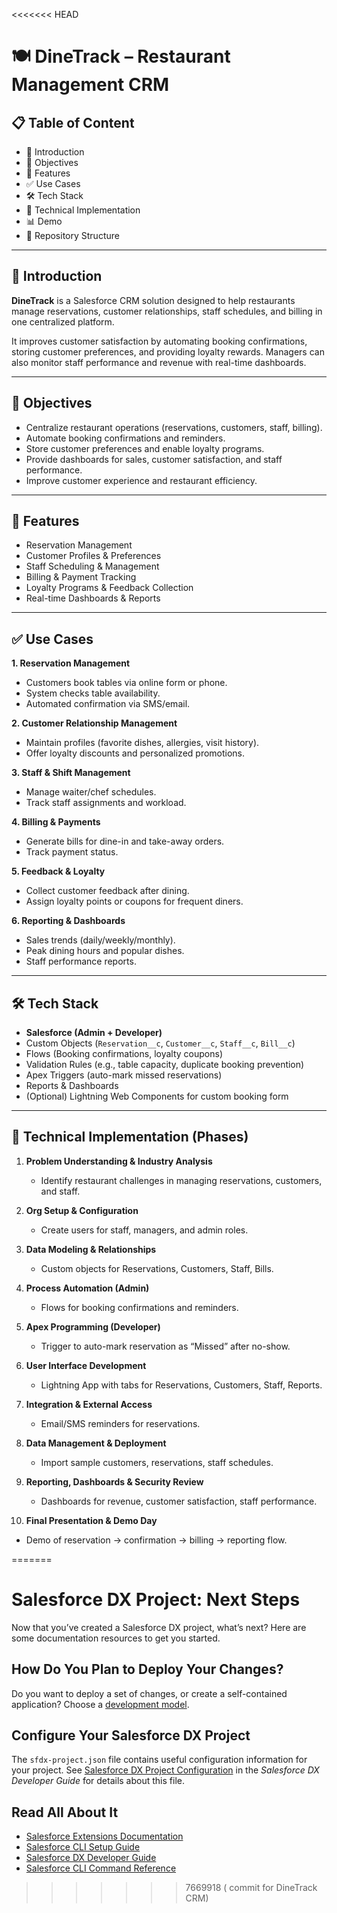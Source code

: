 <<<<<<< HEAD
# 🍽️ DineTrack – Restaurant Management CRM

## 📋 Table of Content
- 🔎 Introduction  
- 🎯 Objectives  
- 🚀 Features  
- ✅ Use Cases  
- 🛠️ Tech Stack  
- 🔑 Technical Implementation  
- 📊 Demo  
- 📂 Repository Structure  

---

## 🔎 Introduction
**DineTrack** is a Salesforce CRM solution designed to help restaurants manage reservations, customer relationships, staff schedules, and billing in one centralized platform.  

It improves customer satisfaction by automating booking confirmations, storing customer preferences, and providing loyalty rewards. Managers can also monitor staff performance and revenue with real-time dashboards.  

---

## 🎯 Objectives
- Centralize restaurant operations (reservations, customers, staff, billing).  
- Automate booking confirmations and reminders.  
- Store customer preferences and enable loyalty programs.  
- Provide dashboards for sales, customer satisfaction, and staff performance.  
- Improve customer experience and restaurant efficiency.  

---

## 🚀 Features
- Reservation Management  
- Customer Profiles & Preferences  
- Staff Scheduling & Management  
- Billing & Payment Tracking  
- Loyalty Programs & Feedback Collection  
- Real-time Dashboards & Reports  

---

## ✅ Use Cases
**1. Reservation Management**  
- Customers book tables via online form or phone.  
- System checks table availability.  
- Automated confirmation via SMS/email.  

**2. Customer Relationship Management**  
- Maintain profiles (favorite dishes, allergies, visit history).  
- Offer loyalty discounts and personalized promotions.  

**3. Staff & Shift Management**  
- Manage waiter/chef schedules.  
- Track staff assignments and workload.  

**4. Billing & Payments**  
- Generate bills for dine-in and take-away orders.  
- Track payment status.  

**5. Feedback & Loyalty**  
- Collect customer feedback after dining.  
- Assign loyalty points or coupons for frequent diners.  

**6. Reporting & Dashboards**  
- Sales trends (daily/weekly/monthly).  
- Peak dining hours and popular dishes.  
- Staff performance reports.  

---

## 🛠️ Tech Stack
- **Salesforce (Admin + Developer)**  
- Custom Objects (`Reservation__c`, `Customer__c`, `Staff__c`, `Bill__c`)  
- Flows (Booking confirmations, loyalty coupons)  
- Validation Rules (e.g., table capacity, duplicate booking prevention)  
- Apex Triggers (auto-mark missed reservations)  
- Reports & Dashboards  
- (Optional) Lightning Web Components for custom booking form  

---

## 🔑 Technical Implementation (Phases)
1. **Problem Understanding & Industry Analysis**  
   - Identify restaurant challenges in managing reservations, customers, and staff.  

2. **Org Setup & Configuration**  
   - Create users for staff, managers, and admin roles.  

3. **Data Modeling & Relationships**  
   - Custom objects for Reservations, Customers, Staff, Bills.  

4. **Process Automation (Admin)**  
   - Flows for booking confirmations and reminders.  

5. **Apex Programming (Developer)**  
   - Trigger to auto-mark reservation as “Missed” after no-show.  

6. **User Interface Development**  
   - Lightning App with tabs for Reservations, Customers, Staff, Reports.  

7. **Integration & External Access**  
   - Email/SMS reminders for reservations.  

8. **Data Management & Deployment**  
   - Import sample customers, reservations, staff schedules.  

9. **Reporting, Dashboards & Security Review**  
   - Dashboards for revenue, customer satisfaction, staff performance.  

10. **Final Presentation & Demo Day**  
   - Demo of reservation → confirmation → billing → reporting flow.  

=======
# Salesforce DX Project: Next Steps

Now that you’ve created a Salesforce DX project, what’s next? Here are some documentation resources to get you started.

## How Do You Plan to Deploy Your Changes?

Do you want to deploy a set of changes, or create a self-contained application? Choose a [development model](https://developer.salesforce.com/tools/vscode/en/user-guide/development-models).

## Configure Your Salesforce DX Project

The `sfdx-project.json` file contains useful configuration information for your project. See [Salesforce DX Project Configuration](https://developer.salesforce.com/docs/atlas.en-us.sfdx_dev.meta/sfdx_dev/sfdx_dev_ws_config.htm) in the _Salesforce DX Developer Guide_ for details about this file.

## Read All About It

- [Salesforce Extensions Documentation](https://developer.salesforce.com/tools/vscode/)
- [Salesforce CLI Setup Guide](https://developer.salesforce.com/docs/atlas.en-us.sfdx_setup.meta/sfdx_setup/sfdx_setup_intro.htm)
- [Salesforce DX Developer Guide](https://developer.salesforce.com/docs/atlas.en-us.sfdx_dev.meta/sfdx_dev/sfdx_dev_intro.htm)
- [Salesforce CLI Command Reference](https://developer.salesforce.com/docs/atlas.en-us.sfdx_cli_reference.meta/sfdx_cli_reference/cli_reference.htm)
>>>>>>> 7669918 ( commit for DineTrack CRM)
